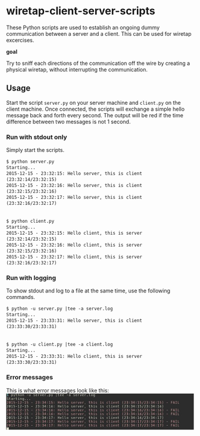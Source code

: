 # wiretap-client-server-scripts
These Python scripts are used to establish an ongoing dummy communication between a server and a client. This can be used for wiretap excercises. 

**goal**

Try to sniff each directions of the communication off the wire by creating a physical wiretap, without interrupting the communication.


## Usage
Start the script `server.py` on your server machine and `client.py` on the client machine. Once connected, the scripts will exchange a simple hello message back and forth every second. The output will be red if the time difference between two messages is not 1 second. 

### Run with stdout only
Simply start the scripts.

    $ python server.py 
    Starting...
    2015-12-15 - 23:32:15: Hello server, this is client (23:32:14/23:32:15)
    2015-12-15 - 23:32:16: Hello server, this is client (23:32:15/23:32:16)
    2015-12-15 - 23:32:17: Hello server, this is client (23:32:16/23:32:17)
    
    
    $ python client.py
    Starting...
    2015-12-15 - 23:32:15: Hello client, this is server (23:32:14/23:32:15)
    2015-12-15 - 23:32:16: Hello client, this is server (23:32:15/23:32:16)
    2015-12-15 - 23:32:17: Hello client, this is server (23:32:16/23:32:17)


### Run with logging
To show stdout and log to a file at the same time, use the following commands.


    $ python -u server.py |tee -a server.log
    Starting...
    2015-12-15 - 23:33:31: Hello server, this is client (23:33:30/23:33:31)
    
    
    $ python -u client.py |tee -a client.log
    Starting...
    2015-12-15 - 23:33:31: Hello client, this is server (23:33:30/23:33:31)


### Error messages
This is what error messages look like this:
![error images](wiretapme_errors.jpg)

